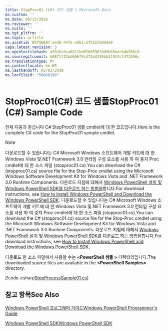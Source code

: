 ```yaml
---
title: StopProc01 (C#) 코드 샘플 | Microsoft Docs
ms.custom: ''
ms.date: 09/13/2016
ms.reviewer: ''
ms.suite: ''
ms.tgt_pltfrm: ''
ms.topic: article
ms.assetid: 89796687-ae20-447a-a6b1-2f51b559d4e9
caps.latest.revision: 5
ms.openlocfilehash: a5836c0ca6812bd050959670d5b69eecb4b956c0
ms.sourcegitcommit: b6871f21bd666f9cd71dd336bb3f844cf472b56c
ms.translationtype: MT
ms.contentlocale: ko-KR
ms.lasthandoff: 02/03/2019
ms.locfileid: "56860199"
---
```

# <a name="stopproc01-c-sample-code"></a><span data-ttu-id="c89cd-102">StopProc01(C#) 코드 샘플</span><span class="sxs-lookup"><span data-stu-id="c89cd-102">StopProc01 (C#) Sample Code</span></span>

<span data-ttu-id="c89cd-103">전체 다음과 같습니다 C# StopProc01 샘플 cmdlet에 대 한 코드입니다.</span><span class="sxs-lookup"><span data-stu-id="c89cd-103">Here is the complete C# code for the StopProc01 sample cmdlet.</span></span>

> [!NOTE]
> <span data-ttu-id="c89cd-104">다운로드할 수 있습니다는 C# Microsoft Windows 소프트웨어 개발 키트에 대 한 Windows Vista 및.NET Framework 3.0 런타임 구성 요소를 사용 하 여 중지 Proc cmdlet에 대 한 소스 파일 (stopproc01.cs).</span><span class="sxs-lookup"><span data-stu-id="c89cd-104">You can download the C# (stopproc01.cs) source file for the Stop-Proc cmdlet using the Microsoft Windows Software Development Kit for Windows Vista and .NET Framework 3.0 Runtime Components.</span></span> <span data-ttu-id="c89cd-105">다운로드 지침에 대해서 [Windows PowerShell 설치 및 Windows PowerShell SDK를 다운로드 하는 방법을](/powershell/developer/installing-the-windows-powershell-sdk)합니다.</span><span class="sxs-lookup"><span data-stu-id="c89cd-105">For download instructions, see [How to Install Windows PowerShell and Download the Windows PowerShell SDK](/powershell/developer/installing-the-windows-powershell-sdk).</span></span>
> <span data-ttu-id="c89cd-106">다운로드할 수 있습니다는 C# Microsoft Windows 소프트웨어 개발 키트에 대 한 Windows Vista 및.NET Framework 3.0 런타임 구성 요소를 사용 하 여 중지 Proc cmdlet에 대 한 소스 파일 (stopproc01.cs).</span><span class="sxs-lookup"><span data-stu-id="c89cd-106">You can download the C# (stopproc01.cs) source file for the Stop-Proc cmdlet using the Microsoft Windows Software Development Kit for Windows Vista and .NET Framework 3.0 Runtime Components.</span></span> <span data-ttu-id="c89cd-107">다운로드 지침에 대해서 [Windows PowerShell 설치 및 Windows PowerShell SDK를 다운로드 하는 방법을](/powershell/developer/installing-the-windows-powershell-sdk)합니다.</span><span class="sxs-lookup"><span data-stu-id="c89cd-107">For download instructions, see [How to Install Windows PowerShell and Download the Windows PowerShell SDK](/powershell/developer/installing-the-windows-powershell-sdk).</span></span>
>
> <span data-ttu-id="c89cd-108">다운로드 한 소스 파일에서 사용할 수는  **\<PowerShell 샘플 >** 디렉터리입니다.</span><span class="sxs-lookup"><span data-stu-id="c89cd-108">The downloaded source files are available in the **\<PowerShell Samples>** directory.</span></span>

[!code-csharp[StopProcessSample01.cs](../../powershell-sdk-samples/SDK-2.0/csharp/StopProcessSample01/StopProcessSample01.cs#L11-L212 "StopProcessSample01.cs")]

## <a name="see-also"></a><span data-ttu-id="c89cd-109">참고 항목</span><span class="sxs-lookup"><span data-stu-id="c89cd-109">See Also</span></span>

[<span data-ttu-id="c89cd-110">Windows PowerShell 프로그래머 가이드</span><span class="sxs-lookup"><span data-stu-id="c89cd-110">Windows PowerShell Programmer's Guide</span></span>](./windows-powershell-programmer-s-guide.md)

[<span data-ttu-id="c89cd-111">Windows PowerShell SDK</span><span class="sxs-lookup"><span data-stu-id="c89cd-111">Windows PowerShell SDK</span></span>](../windows-powershell-reference.md)